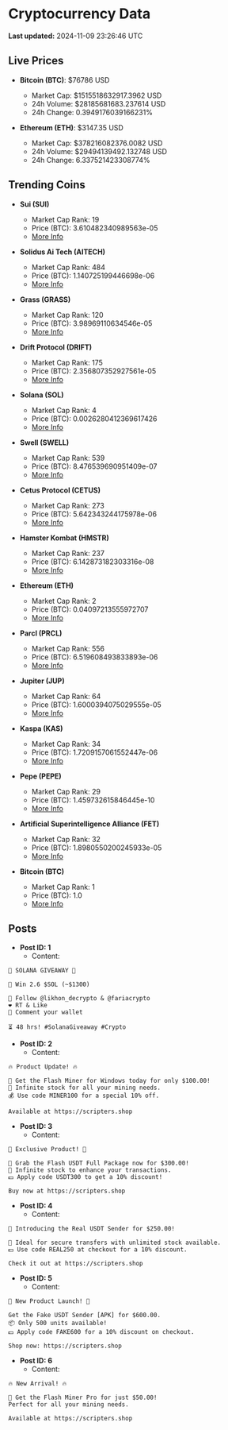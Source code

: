 # Cryptocurrency Data

**Last updated:** 2024-11-09 23:26:46 UTC

## Live Prices
- **Bitcoin (BTC)**: $76786 USD
  - Market Cap: $1515518632917.3962 USD
  - 24h Volume: $28185681683.237614 USD
  - 24h Change: 0.3949176039166231%

- **Ethereum (ETH)**: $3147.35 USD
  - Market Cap: $378216082376.0082 USD
  - 24h Volume: $29494139492.132748 USD
  - 24h Change: 6.337521423308774%

## Trending Coins
- **Sui (SUI)**
  - Market Cap Rank: 19
  - Price (BTC): 3.610482340989563e-05
  - [More Info](https://www.coingecko.com/en/coins/sui)

- **Solidus Ai Tech (AITECH)**
  - Market Cap Rank: 484
  - Price (BTC): 1.140725199446698e-06
  - [More Info](https://www.coingecko.com/en/coins/solidus-ai-tech)

- **Grass (GRASS)**
  - Market Cap Rank: 120
  - Price (BTC): 3.98969110634546e-05
  - [More Info](https://www.coingecko.com/en/coins/grass)

- **Drift Protocol (DRIFT)**
  - Market Cap Rank: 175
  - Price (BTC): 2.356807352927561e-05
  - [More Info](https://www.coingecko.com/en/coins/drift-protocol)

- **Solana (SOL)**
  - Market Cap Rank: 4
  - Price (BTC): 0.0026280412369617426
  - [More Info](https://www.coingecko.com/en/coins/solana)

- **Swell (SWELL)**
  - Market Cap Rank: 539
  - Price (BTC): 8.476539690951409e-07
  - [More Info](https://www.coingecko.com/en/coins/swell-network)

- **Cetus Protocol (CETUS)**
  - Market Cap Rank: 273
  - Price (BTC): 5.642343244175978e-06
  - [More Info](https://www.coingecko.com/en/coins/cetus-protocol)

- **Hamster Kombat (HMSTR)**
  - Market Cap Rank: 237
  - Price (BTC): 6.142873182303316e-08
  - [More Info](https://www.coingecko.com/en/coins/hamster-kombat)

- **Ethereum (ETH)**
  - Market Cap Rank: 2
  - Price (BTC): 0.04097213555972707
  - [More Info](https://www.coingecko.com/en/coins/ethereum)

- **Parcl (PRCL)**
  - Market Cap Rank: 556
  - Price (BTC): 6.519608493833893e-06
  - [More Info](https://www.coingecko.com/en/coins/parcl)

- **Jupiter (JUP)**
  - Market Cap Rank: 64
  - Price (BTC): 1.6000394075029555e-05
  - [More Info](https://www.coingecko.com/en/coins/jupiter)

- **Kaspa (KAS)**
  - Market Cap Rank: 34
  - Price (BTC): 1.7209157061552447e-06
  - [More Info](https://www.coingecko.com/en/coins/kaspa)

- **Pepe (PEPE)**
  - Market Cap Rank: 29
  - Price (BTC): 1.459732615846445e-10
  - [More Info](https://www.coingecko.com/en/coins/pepe)

- **Artificial Superintelligence Alliance (FET)**
  - Market Cap Rank: 32
  - Price (BTC): 1.8980550200245933e-05
  - [More Info](https://www.coingecko.com/en/coins/artificial-superintelligence-alliance)

- **Bitcoin (BTC)**
  - Market Cap Rank: 1
  - Price (BTC): 1.0
  - [More Info](https://www.coingecko.com/en/coins/bitcoin)

## Posts
- **Post ID: 1**
  - Content:
```
🚀 SOLANA GIVEAWAY 🚀

🎁 Win 2.6 $SOL (~$1300)

🤝 Follow @likhon_decrypto & @fariacrypto
❤️ RT & Like
💬 Comment your wallet

⏳ 48 hrs! #SolanaGiveaway #Crypto
```

- **Post ID: 2**
  - Content:
```
🔥 Product Update! 🔥

🚀 Get the Flash Miner for Windows today for only $100.00!
🔋 Infinite stock for all your mining needs.
💰 Use code MINER100 for a special 10% off.

Available at https://scripters.shop
```

- **Post ID: 3**
  - Content:
```
🎁 Exclusive Product! 🎁

💸 Grab the Flash USDT Full Package now for $300.00!
🎉 Infinite stock to enhance your transactions.
💵 Apply code USDT300 to get a 10% discount!

Buy now at https://scripters.shop
```

- **Post ID: 4**
  - Content:
```
💎 Introducing the Real USDT Sender for $250.00!

💼 Ideal for secure transfers with unlimited stock available.
💵 Use code REAL250 at checkout for a 10% discount.

Check it out at https://scripters.shop
```

- **Post ID: 5**
  - Content:
```
🚀 New Product Launch! 🚀

Get the Fake USDT Sender [APK] for $600.00.
📦 Only 500 units available!
💵 Apply code FAKE600 for a 10% discount on checkout.

Shop now: https://scripters.shop
```

- **Post ID: 6**
  - Content:
```
🔥 New Arrival! 🔥

💸 Get the Flash Miner Pro for just $50.00!
Perfect for all your mining needs.

Available at https://scripters.shop
```

